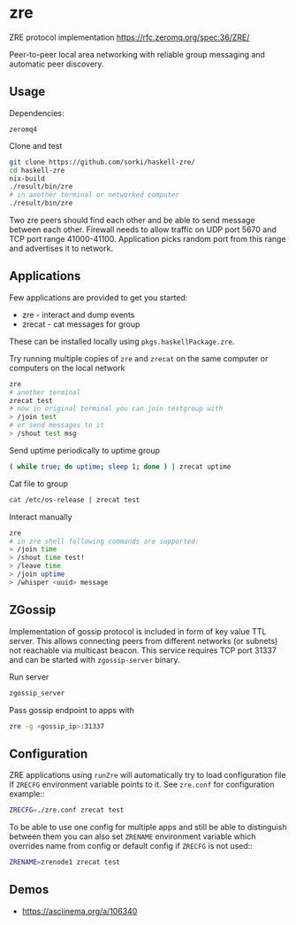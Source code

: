 # zre

ZRE protocol implementation https://rfc.zeromq.org/spec:36/ZRE/

Peer-to-peer local area networking with reliable group messaging
and automatic peer discovery.

## Usage

Dependencies:

```
zeromq4
```

Clone and test

```sh
git clone https://github.com/sorki/haskell-zre/
cd haskell-zre
nix-build
./result/bin/zre
# in another terminal or networked computer
./result/bin/zre
```

Two zre peers should find each other and be able to send message between each other.
Firewall needs to allow traffic on UDP port 5670 and TCP port range 41000-41100.
Application picks random port from this range and advertises it to network.

## Applications

Few applications are provided to get you started:

 - zre - interact and dump events
 - zrecat <group> - cat messages for group

These can be installed locally using `pkgs.haskellPackage.zre`.

Try running multiple copies of `zre` and `zrecat` on
the same computer or computers on the local network

```sh
zre
# another terminal
zrecat test
# now in original terminal you can join testgroup with
> /join test
# or send messages to it
> /shout test msg
```

Send uptime periodically to uptime group

```sh
( while true; do uptime; sleep 1; done ) | zrecat uptime
```

Cat file to group

```sh
cat /etc/os-release | zrecat test
```

Interact manually

```sh
zre
# in zre shell following commands are supported:
> /join time
> /shout time test!
> /leave time
> /join uptime
> /whisper <uuid> message
```

## ZGossip

Implementation of gossip protocol is included in form of key value TTL server.
This allows connecting peers from different networks (or subnets) not reachable via multicast
beacon. This service requires TCP port 31337 and can be started with `zgossip-server` binary.

Run server

```sh
zgossip_server
```

Pass gossip endpoint to apps with

```sh
zre -g <gossip_ip>:31337
```

## Configuration

ZRE applications using `runZre` will automatically try to load configuration
file if `ZRECFG` environment variable points to it. See `zre.conf` for configuration
example::

```sh
ZRECFG=./zre.conf zrecat test
```

To be able to use one config for multiple apps and still be able to distinguish between
them you can also set `ZRENAME` environment variable which overrides name
from config or default config if `ZRECFG` is not used::

```sh
ZRENAME=zrenode1 zrecat test
```

## Demos

* https://asciinema.org/a/106340
